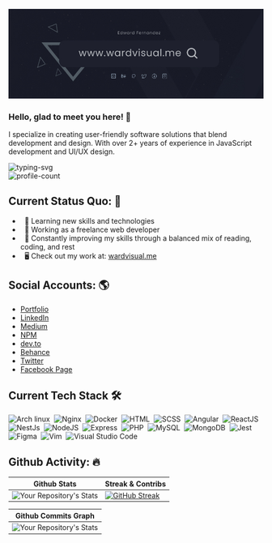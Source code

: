 <!--
  @Author: Edward Fernandez (https://github.com/wardvisual)
 -->

[<img src="./assets/wardvisualv2.jpg">](https://www.wardvisual.me/)


<h3> Hello, glad to meet you here! 🤝</h3>
<p> I specialize in creating user-friendly software solutions that blend development and design. With over 2+ years of experience in JavaScript development and UI/UX design.</p>

<div> 
<img src="https://readme-typing-svg.herokuapp.com?color=5A9BDA&lines=Edward+Fernandez;Fullstack+Javascript+Developer;UI%2FUX+Designer" alt="typing-svg"> 
<br/> 
<img src="https://komarev.com/ghpvc/?username=your-github-wardvisual&style=flat-square" alt="profile-count"/> 
</div>

##  Current Status Quo: 🍵
 - &nbsp; 🌱 Learning new skills and technologies
 - &nbsp; 💼 Working as a freelance web developer
 - &nbsp; 🤖 Constantly improving my skills through a balanced mix of reading, coding, and rest
 - &nbsp; 🖥 Check out my work at: [wardvisual.me](https://www.wardvisual.me/)

##  Social Accounts: 🌎
 - [Portfolio](wardvisual.me)
 - [LinkedIn](https://www.linkedin.com/in/wardvisual)
 - [Medium](https://medium.com/@wardvisual)
 - [NPM](https://www.npmjs.com/~wardvisual)
 - [dev.to](https://dev.to/wardvisual)
 - [Behance](https://www.behance.net/wardvisuall)
 - [Twitter](https://twitter.com/wardvisual)
 - [Facebook Page](https://www.facebook.com/wardvisual.me)

## Current Tech Stack 🛠
  ![Arch linux](https://img.shields.io/badge/-Arch_Linux-1B1A22?style=flat&logo=arch-linux)&nbsp;
  ![Nginx](https://img.shields.io/badge/-Nginx-1B1A22?style=flat&logo=nginx&logoColor=green)&nbsp;
  ![Docker](https://img.shields.io/badge/-Docker-1B1A22?style=flat&logo=docker)&nbsp;
  ![HTML](https://img.shields.io/badge/-HTML-141a20?style=flat&logo=HTML5)&nbsp;
  ![SCSS](https://img.shields.io/badge/-SCSS-141a20?style=flat&logo=sass)&nbsp;
  ![Angular](https://img.shields.io/badge/-Angular-1B1A22?style=flat&logo=angular&logoColor=red)&nbsp;
  ![ReactJS](https://img.shields.io/badge/-ReactJS-1B1A22?style=flat&logo=react)&nbsp;
  ![NestJs](https://img.shields.io/badge/-NestJs-1B1A22?style=flat&logo=nestjs&logoColor=red)&nbsp;
  ![NodeJS](https://img.shields.io/badge/-NodeJS-1B1A22?style=flat&logo=node.js)&nbsp;
  ![Express](https://img.shields.io/badge/-Express-1B1A22?style=flat&logo=express)&nbsp;
  ![PHP](https://img.shields.io/badge/-PHP-1B1A22?style=flat&logo=php)&nbsp;
  ![MySQL](https://img.shields.io/badge/-MySQL-1B1A22?style=flat&logo=mysql)&nbsp;
  ![MongoDB](https://img.shields.io/badge/-MongoDB-1B1A22?style=flat&logo=mongodb)&nbsp;
  ![Jest](https://img.shields.io/badge/-Jest-1B1A22?style=flat&logo=jest&logoColor=red)&nbsp;
  ![Figma](https://img.shields.io/badge/-Figma-1B1A22?style=flat&logo=figma&logoColor=ffffff)&nbsp;
  ![Vim](https://img.shields.io/badge/-Vim-1B1A22?style=flat&logo=vim)&nbsp;
  ![Visual Studio Code](https://img.shields.io/badge/-Visual%20Studio%20Code-141a20?style=flat&logo=visual-studio-code&logoColor=007ACC)&nbsp;


## Github Activity: 🔥

| Github Stats |Streak & Contribs
| --- | --- |
| ![Your Repository's Stats](https://github-readme-stats.vercel.app/api?username=wardvisual&show_icons=true&hide=&count_private=true&title_color=519AD7&text_color=ffffff&icon_color=519AD7&bg_color=1B1A22&hide_border=true&show_icons=true) | [![GitHub Streak](https://github-readme-streak-stats.herokuapp.com/?user=wardvisual&stroke=ffffff&background=1B1A22&ring=519AD7&fire=0891b2&currStreakNum=ffffff&currStreakLabel=519AD7&sideNums=ffffff&sideLabels=ffffff&dates=ffffff&hide_border=true)](https://git.io/streak-stats) |

| Github Commits Graph
| --- |
| ![Your Repository's Stats](https://activity-graph.herokuapp.com/graph?username=wardvisual&bg_color=1B1A22&color=519AD7&line=519AD7&point=ffffff&area_color=519AD7&area=true&hide_border=true&custom_title=GitHub%20Commits%20Graph)

